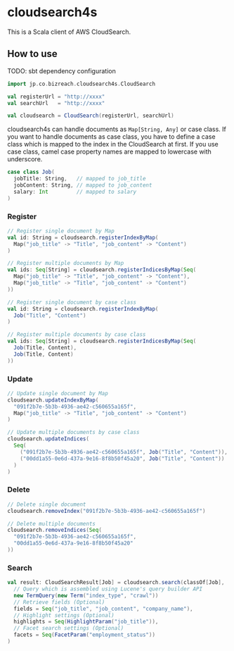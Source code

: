 cloudsearch4s
========
This is a Scala client of AWS CloudSearch.

## How to use

TODO: sbt dependency configuration

```scala
import jp.co.bizreach.cloudsearch4s.CloudSearch

val registerUrl = "http://xxxx"
val searchUrl   = "http://xxxx"

val cloudsearch = CloudSearch(registerUrl, searchUrl)
```

cloudsearch4s can handle documents as `Map[String, Any]` or case class. If you want to handle documents as case class, you have to define a case class which is mapped to the index in the CloudSearch at first.
If you use case class, camel case property names are mapped to lowercase with underscore.

```scala
case class Job(
  jobTitle: String,   // mapped to job_title
  jobContent: String, // mapped to job_content
  salary: Int         // mapped to salary
)
```

### Register

```scala
// Register single document by Map
val id: String = cloudsearch.registerIndexByMap(
  Map("job_title" -> "Title", "job_content" -> "Content")
)

// Register multiple documents by Map
val ids: Seq[String] = cloudsearch.registerIndicesByMap(Seq(
  Map("job_title" -> "Title", "job_content" -> "Content"),
  Map("job_title" -> "Title", "job_content" -> "Content")
))

// Register single document by case class
val id: String = cloudsearch.registerIndexByMap(
  Job("Title", "Content")
)

// Register multiple documents by case class
val ids: Seq[String] = cloudsearch.registerIndicesByMap(Seq(
  Job(Title, Content),
  Job(Title, Content)
))
```

### Update

```scala
// Update single document by Map
cloudsearch.updateIndexByMap(
  "091f2b7e-5b3b-4936-ae42-c560655a165f",
  Map("job_title" -> "Title", "job_content" -> "Content")
)

// Update multiple documents by case class
cloudsearch.updateIndices(
  Seq(
    ("091f2b7e-5b3b-4936-ae42-c560655a165f", Job("Title", "Content")),
    ("00dd1a55-0e6d-437a-9e16-8f8b50f45a20", Job("Title", "Content"))
  )
)
```

### Delete

```scala
// Delete single document
cloudsearch.removeIndex("091f2b7e-5b3b-4936-ae42-c560655a165f")

// Delete multiple documents
cloudsearch.removeIndices(Seq(
  "091f2b7e-5b3b-4936-ae42-c560655a165f",
  "00dd1a55-0e6d-437a-9e16-8f8b50f45a20"
))
```

### Search

```scala
val result: CloudSearchResult[Job] = cloudsearch.search(classOf[Job],
  // Query which is assembled using Lucene's query builder API
  new TermQuery(new Term("index_type", "crawl"))
  // Retrieve fields (Optional)
  fields = Seq("job_title", "job_content", "company_name"),
  // Highlight settings (Optional)
  highlights = Seq(HighlightParam("job_title")),
  // Facet search settings (Optional)
  facets = Seq(FacetParam("employment_status"))
)
```

